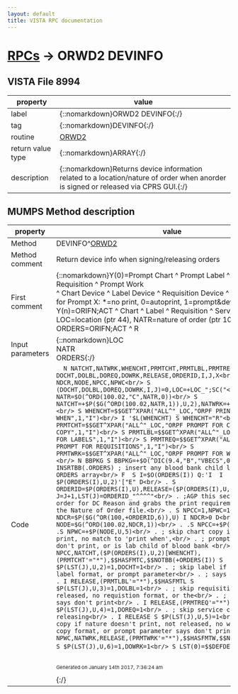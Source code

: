 ```yaml
---
layout: default
title: VISTA RPC documentation
---
```




# [RPCs](TableOfContent.md) &#8594; ORWD2 DEVINFO 


 ## VISTA File 8994 


 property | value 
--- | --- 
 label | {::nomarkdown}ORWD2 DEVINFO{:/}
 tag | {::nomarkdown}DEVINFO{:/}
 routine | [ORWD2](http://code.osehra.org/dox/Routine_ORWD2_source.html)
 return value type | {::nomarkdown}ARRAY{:/}
 description | {::nomarkdown}Returns device information related to a location/nature of order when anorder is signed or released via CPRS GUI.{:/}


## MUMPS Method description

 property | value 
 --- | --- 
 Method | DEVINFO^[ORWD2](http://code.osehra.org/dox/Routine_ORWD2_source.html)
 Method comment | Return device info when signing/releasing orders
 First comment | {::nomarkdown}Y(0)=Prompt Chart ^ Prompt Label ^ Prompt Requisition ^ Prompt Work<br/>^ Chart Device ^ Label Device ^ Requisition Device ^ Work Device<br/>for Prompt X: *=no print, 0=autoprint, 1=prompt&dev 2=prompt only <br/>Y(n)=ORIFN;ACT ^ Chart ^ Label ^ Requisition ^ Service ^ Work<br/>LOC=location (ptr 44), NATR=nature of order (ptr 100.02)<br/>ORDERS=ORIFN;ACT ^ R | S | E (released, signed, error){:/}
 Input parameters | {::nomarkdown}LOC<br/>NATR<br/>ORDERS{:/}
 Code | ```  N NATCHT,NATWRK,WHENCHT,PRMTCHT,PRMTLBL,PRMTREQ,PRMTWRK<br/> N DOCHT,DOLBL,DOREQ,DOWRK,RELEASE,ORDERID,I,J,X<br/> N NDCR,NODE,NPCC,NPWC<br/> S (DOCHT,DOLBL,DOREQ,DOWRK,I,J)=0,LOC=+LOC_";SC("<br/> S NATR=$O(^ORD(100.02,"C",NATR,0))<br/> S NATCHT=+$P($G(^ORD(100.02,NATR,1)),U,2),NATWRK=+$P($G(^(1)),U,5)<br/> S WHENCHT=$$GET^XPAR("ALL^"_LOC,"ORPF PRINT CHART COPY WHEN",1,"I")<br/> I '$L(WHENCHT) S WHENCHT="R"<br/> S PRMTCHT=$$GET^XPAR("ALL^"_LOC,"ORPF PROMPT FOR CHART COPY",1,"I")<br/> S PRMTLBL=$$GET^XPAR("ALL^"_LOC,"ORPF PROMPT FOR LABELS",1,"I")<br/> S PRMTREQ=$$GET^XPAR("ALL^"_LOC,"ORPF PROMPT FOR REQUISITIONS",1,"I")<br/> S PRMTWRK=$$GET^XPAR("ALL^"_LOC,"ORPF PROMPT FOR WORK COPY",1,"I")<br/> N BBPKG S BBPKG=+$O(^DIC(9.4,"B","VBECS",0))<br/> D INSRTBB(.ORDERS) ; insert any blood bank child lab orders into ORDERS array<br/> F  S I=$O(ORDERS(I)) Q:'I  I $P(ORDERS(I),U,2)'["E" D<br/> . S ORDERID=$P(ORDERS(I),U),RELEASE=($P(ORDERS(I),U,2)["R")<br/> . S J=J+1,LST(J)=ORDERID_"^^^^"<br/> . ;AGP this section check the order for DC Reason and grabs the print requirement<br/> . ;from the Nature of Order file.<br/> . S NPCC=1,NPWC=1<br/> . S NDCR=$P($G(^OR(100,+ORDERID,6)),U) I NDCR>0 D<br/> . .S NODE=$G(^ORD(100.02,NDCR,1))<br/> . .S NPCC=+$P(NODE,U,2)<br/> . .S NPWC=+$P(NODE,U,5)<br/> . ; skip chart copy if nature doesn't print, no match to 'print when',<br/> . ; prompt parameter says don't print, or is lab child of blood bank <br/> . I NPCC,NATCHT,($P(ORDERS(I),U,2)[WHENCHT),(PRMTCHT'="*"),$$HASFMTC,$$NOTBB(+ORDERS(I)) S $P(LST(J),U,2)=1,DOCHT=1<br/> . ; skip label if not released, no label format, or prompt parameter<br/> . ; says don't print<br/> . I RELEASE,(PRMTLBL'="*"),$$HASFMTL S $P(LST(J),U,3)=1,DOLBL=1<br/> . ; skip requisition if not released, no requistion format, or the<br/> . ; prompt parameter says don't print<br/> . I RELEASE,(PRMTREQ'="*"),$$HASFMTR S $P(LST(J),U,4)=1,DOREQ=1<br/> . ; skip service copy if not releasing<br/> . I RELEASE S $P(LST(J),U,5)=1<br/> . ; skip work copy if nature doesn't print, not released, no work<br/> . ; copy format, or prompt parameter says don't print<br/> . I NPWC,NATWRK,RELEASE,(PRMTWRK'="*"),$$HASFMTW,$$NOTBB(+ORDERS(I)) S $P(LST(J),U,6)=1,DOWRK=1<br/> S LST(0)=$$DEFDEV```{::nomarkdown} <br/><br/><p style="font-size: 11px">Generated on January 14th 2017, 7:36:24 am</p>{:/}